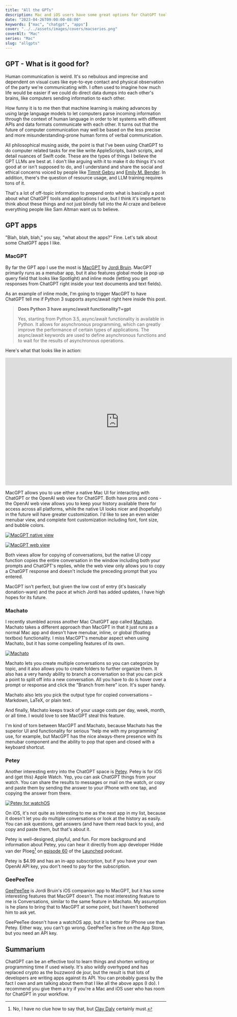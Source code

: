 ```yaml
---
title: "All the GPTs"
description: Mac and iOS users have some great options for ChatGPT tools.
date: "2023-04-26T09:00:00-08:00"
keywords: ["mac", "chatgpt", "apps"]
cover: "../../assets/images/covers/macseries.png"
coverAlt: "Mac"
series: "Mac"
slug: "allgpts"
---
```


## GPT - What is it good for?

Human communication is weird. It's so nebulous and imprecise and dependent on visual cues like eye-to-eye contact and physical observation of the party we're communicating with. I often used to imagine how much life would be easier if we could do direct data dumps into each other's brains, like computers sending information to each other.

How funny it is to me then that machine learning is making advances by using large language models to let computers parse incoming information through the context of human language in order to let systems with different APIs and data formats communicate with each other. It turns out that the future of computer communication may well be based on the less precise and more misunderstanding-prone human forms of verbal communication.

All philosophical musing aside, the point is that I've been using ChatGPT to do computer related tasks for me like write AppleScripts, bash scripts, and detail nuances of Swift code. These are the types of things I believe the GPT LLMs are best at. I don't like arguing with it to make it do things it's not good at or isn't supposed to do, and I understand and share the social and ethical concerns voiced by people like [Timnit Gebru](https://dair-community.social/@timnitGebru) and [Emily M. Bender](https://dair-community.social/@emilymbender). In addition, there's the question of resource usage, and LLM training requires tons of it.

That's a lot of off-topic information to prepend onto what is basically a post about what ChatGPT tools and applications I use, but I think it's important to think about these things and not just blindly fall into the AI craze and believe everything people like Sam Altman want us to believe.

## GPT apps

"Blah, blah, blah," you say, "what about the apps?" Fine. Let's talk about some ChatGPT apps I like.

### MacGPT

By far the GPT app I use the most is [MacGPT](https://www.macgpt.com) by [Jordi Bruin](https://mastodon.online/@jordibruin). MacGPT primarily runs as a menubar app, but it also features global mode (a pop up query field that looks like Spotlight) and inline mode (letting you get responses from ChatGPT right inside your text documents and text fields).

As an example of inline mode, I'm going to trigger MacGPT to have ChatGPT tell me if Python 3 supports async/await right here inside this post.

> **Does Python 3 have async/await functionality?+gpt**
>
> Yes, starting from Python 3.5, async/await functionality is available in Python. It allows for asynchronous programming, which can greatly improve the performance of certain types of applications. The async/await keywords are used to define asynchronous functions and to wait for the results of asynchronous operations.

Here's what that looks like in action:

<iframe width="710" height="400" src="https://www.youtube.com/embed/GEZOyZ6BD5Q" title="YouTube video player" frameborder="0" allow="accelerometer; autoplay; clipboard-write; encrypted-media; gyroscope; picture-in-picture; web-share" allowfullscreen></iframe>

MacGPT allows you to use either a native Mac UI for interacting with ChatGPT or the OpenAI web view for ChatGPT. Both have pros and cons - the OpenAI web view allows you to keep your history available there for access across all platforms, while the native UI looks nicer and (hopefully) in the future will have greater customization. I'd like to see an even wider menubar view, and complete font customization including font, font size, and bubble colors.

[![MacGPT native view](../../assets/images/posts/MacGPT-native-mode-E0A2DB0B-F3F1-4ACC-A2F6-FF6342475A43.png)](/images/posts/MacGPT-native-mode-E0A2DB0B-F3F1-4ACC-A2F6-FF6342475A43.jpg)

[![MacGPT web view](../../assets/images/posts/MacGPT-web-mode-E0A2DB0B-F3F1-4ACC-A2F6-FF6342475A43.png)](/images/posts/MacGPT-web-mode-E0A2DB0B-F3F1-4ACC-A2F6-FF6342475A43.jpg)

Both views allow for copying of conversations, but the native UI copy function copies the entire conversation in the window including both your prompts and ChatGPT's replies, while the web view only allows you to copy a ChatGPT response and doesn't include the preceding prompt that you entered.

MacGPT isn't perfect, but given the low cost of entry (it's basically donation-ware) and the pace at which Jordi has added updates, I have high hopes for its future.

### Machato

I recently stumbled across another Mac ChatGPT app called [Machato](https://untimelyunicorn.gumroad.com/l/machato). Machato takes a different approach than MacGPT in that it just runs as a normal Mac app and doesn't have menubar, inline, or global (floating textbox) functionality. I miss MacGPT's menubar aspect when using Machato, but it has some compelling features of its own.

[![Machato](../../assets/images/posts/Machato-E0A2DB0B-F3F1-4ACC-A2F6-FF6342475A43.png)](/images/posts/Machato-E0A2DB0B-F3F1-4ACC-A2F6-FF6342475A43.jpg)

Machato lets you create multiple conversations so you can categorize by topic, and it also allows you to create folders to further organize them. It also has a very handy ability to branch a conversation so that you can pick a point to split off into a new conversation. All you have to do is hover over a prompt or response and click the "Branch from here" icon. It's super handy.

Machato also lets you pick the output type for copied conversations – Markdown, LaTeX, or plain text.

And finally, Machato keeps track of your usage costs per day, week, month, or all time. I would love to see MacGPT steal this feature.

I'm kind of torn between MacGPT and Machato, because Machato has the superior UI and functionality for serious "help me with my programming" use, for example, but MacGPT has the nice always-there presence with its menubar component and the ability to pop that open and closed with a keyboard shortcut.

### Petey

Another interesting entry into the ChatGPT space is [Petey](https://petey-assistant.com). Petey is for iOS and (get this) Apple Watch. Yep, you can ask ChatGPT things from your watch. You can share the results to messages or mail on the watch, or copy and paste them by sending the answer to your iPhone with one tap, and copying the answer from there.

[![Petey for watchOS](../../assets/images/posts/Petey-watchOS-E0A2DB0B-F3F1-4ACC-A2F6-FF6342475A43.png)](/images/posts/Petey-watchOS-E0A2DB0B-F3F1-4ACC-A2F6-FF6342475A43.jpg)

On iOS, it's not quite as interesting to me as the next app in my list, because it doesn't let you do multiple conversations or look at the history as easily. You can ask questions, get answers (and have them read back to you), and copy and paste them, but that's about it.

Petey is well-designed, playful, and fun. For more background and information about Petey, you can hear it directly from app developer Hidde van der Ploeg[^1] on [episode 60](https://launchedfm.com/episodes/60-Petey-HiddevanderPloeg) of the [Launched](https://launchedfm.com) podcast.

Petey is $4.99 and has an in-app subscription, but if you have your own OpenAI API key, you don't need to pay for the subscription.

### GeePeeTee

[GeePeeTee](https://apps.apple.com/us/app/geepeetee/id6446040815) is Jordi Bruin's iOS companion app to MacGPT, but it has some interesting features that MacGPT doesn't. The most interesting feature to me is Conversations, similar to the same feature in Machato. My assumption is he plans to bring that to MacGPT at some point, but I haven't bothered him to ask yet.

GeePeeTee doesn't have a watchOS app, but it is better for iPhone use than Petey. Either way, you can't go wrong. GeePeeTee is free on the App Store, but you need an API key.

## Summarium

ChatGPT can be an effective tool to learn things and shorten writing or programming time if used wisely. It's also wildly overhyped and has replaced crypto as the buzzword de jour, but the result is that lots of developers are writing apps against its API. You can probably guess by the fact I own and am talking about them that I like all the above apps (I do). I recommend you give them a try if you're a Mac and iOS user who has room for ChatGPT in your workflow.

[^1]: No, I have no clue how to say that, but [Clay Daly](https://mastodon.art/@cwdaly) certainly must.
